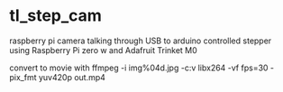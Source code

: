 # tl_step_cam

raspberry pi camera talking through USB to arduino controlled stepper
using Raspberry Pi zero w and Adafruit Trinket M0

convert to movie with
ffmpeg -i img%04d.jpg -c:v libx264 -vf fps=30 -pix_fmt yuv420p out.mp4
